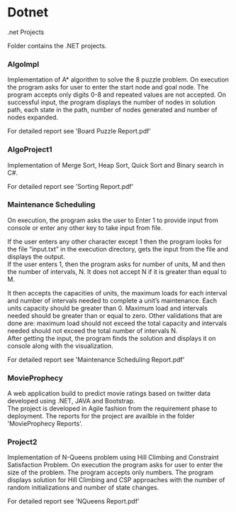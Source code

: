 # Dotnet
.net Projects

Folder contains the .NET projects.

<h3>AlgoImpl</h3>  
Implementation of A* algorithm to solve the 8 puzzle problem. On execution the program asks for user to enter the start node 
and goal node. The program accepts only digits 0-8 and repeated values are not accepted. 
On successful input, the program displays the number of nodes in solution path, 
each state in the path, number of nodes generated and number of nodes expanded.  
  
For detailed report see 'Board Puzzle Report.pdf'  


<h3>AlgoProject1</h3>  
Implementation of Merge Sort, Heap Sort, Quick Sort and Binary search in C#.
  
For detailed report see 'Sorting Report.pdf' 

<h3>Maintenance Scheduling</h3>

On execution, the program asks the user to Enter 1 to provide input from console or enter any other key to take input from file.  
  

If the user enters any other character except 1 then the program looks for the file “input.txt” in the execution directory, gets the input from the file and displays the output.  
If the user enters 1, then the program asks for number of units, M and then the number of intervals, N. It does not accept N if it is greater than equal to M.  
 
It then accepts the capacities of units, the maximum loads for each interval and number of intervals needed to complete a unit’s maintenance. Each units capacity should be greater than 0. Maximum load and intervals needed should be greater than or equal to zero. Other validations that are done are: maximum load should not exceed the total capacity and intervals needed should not exceed the total number of intervals N.  
After getting the input, the program finds the solution and displays it on console along with the visualization.  
  
For detailed report see 'Maintenance Scheduling Report.pdf'

<h3>MovieProphecy</h3>
  
A web application build to predict movie ratings based on twitter data developed using .NET, JAVA and Bootstrap.  
The project is developed in Agile fashion from the requirement phase to deployment. The reports for the project are availble in the folder 'MovieProphecy Reports'.

<h3>Project2</h3>
Implementation of N-Queens problem using Hill Climbing and Constraint Satisfaction Problem.
On execution the program asks for user to enter the size of the problem. The program accepts only numbers. 
The program displays solution for Hill Climbing and CSP approaches with the number of random initializations and 
number of state changes.
  
For detailed report see 'NQueens Report.pdf'
